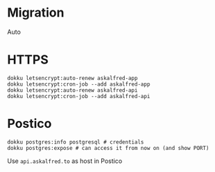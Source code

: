 # Migration

Auto

# HTTPS

```
dokku letsencrypt:auto-renew askalfred-app
dokku letsencrypt:cron-job --add askalfred-app
dokku letsencrypt:auto-renew askalfred-api
dokku letsencrypt:cron-job --add askalfred-api
```

# Postico

```
dokku postgres:info postgresql # credentials
dokku postgres:expose # can access it from now on (and show PORT)
```

Use `api.askalfred.to` as host in Postico
